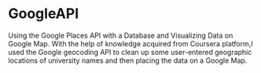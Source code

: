 # GoogleAPI
Using the Google Places API with a Database and Visualizing Data on Google Map.
With the help of knowledge acquired from Coursera platform,I used the Google geocoding API to clean up some user-entered geographic locations of university names and then placing the data on a Google Map.
